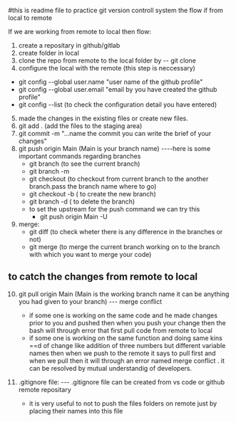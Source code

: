 #this is readme file to practice git version controll system the flow if from local to remote

If we are working from remote to local then flow:

1. create a repositary in github/gitlab
2. create folder in local
3. clone the repo from remote to the local folder by -- git clone <link of the repo created in github>
4. configure the local with the remote (this step is neccessary)
 - git config --global user.name "user name of the github profile"
 - git config --global user.email "email by you have created the github profile"
 - git config --list (to check the configuration detail you have entered)
5. made the changes in the existing files or create new files.
6. git add . (add the files to the staging area)
7. git commit -m "...name the commit you can write the brief of your changes"
8. git push origin Main (Main is your branch name)
    ----here is some important commands regarding branches
    - git branch (to see the current branch)
    - git branch -m <new name for the branch by default it is master>
    - git checkout <branch name> (to checkout from current branch to the another branch.pass the branch name where to go)
    - git checkout -b <newbranchname> ( to create the new branch)
    - git branch -d <branchname> ( to delete the branch)
    - to set the upstream for the push command we can try this
      - git push origin Main -U
9. merge:
    - git diff <branchname> (to check wheter there is any difference in the branches or not)
    - git merge <branchname> (to merge the current branch working on to the branch with which you want to merge your code)
    
## to catch the changes from remote to local
10. git pull origin Main (Main is the working branch name it can be anything you had given to your branch)
    --- merge conflict
    - if some one is working on the same code and he made changes prior to you and pushed then when you push your change then the bash will through error that first pull code from remote to local
    - if some one is working on the same function and doing same kins ==d of change like addition of three numbers but different variable names then when we push to the remote it says to pull first and when we pull then it will through an error named merge conflict . it can be resolved by mutual understandig of developers.

11. .gitignore file:
    --- .gitignore file can be created from vs code or github remote repositary
    - it is very useful to not to push the files folders on remote just by placing their names into this file


